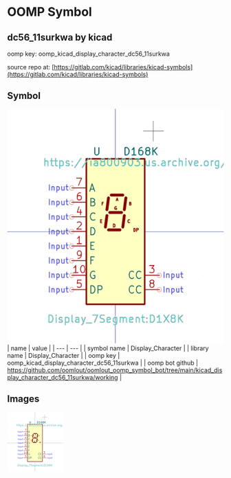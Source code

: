 # OOMP Symbol  
## dc56_11surkwa  by kicad  
  
oomp key: oomp_kicad_display_character_dc56_11surkwa  
  
source repo at: [https://gitlab.com/kicad/libraries/kicad-symbols](https://gitlab.com/kicad/libraries/kicad-symbols)  
## Symbol  
  
[![working.png](working_600.png)](working.png)  
| name | value | 
| --- | --- | 
| symbol name | Display_Character | 
| library name | Display_Character | 
| oomp key | oomp_kicad_display_character_dc56_11surkwa | 
| oomp bot github | https://github.com/oomlout/oomlout_oomp_symbol_bot/tree/main/kicad_display_character_dc56_11surkwa/working | 
## Images  
  
[![working.png](working_140.png)](working.png)  
